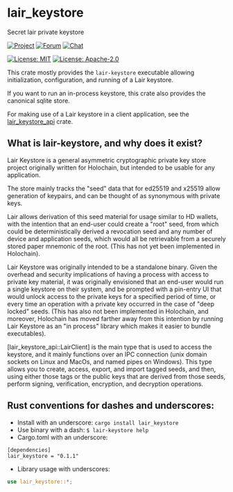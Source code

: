 # lair_keystore

Secret lair private keystore

[![Project](https://img.shields.io/badge/project-holochain-blue.svg?style=flat-square)](http://holochain.org/)
[![Forum](https://img.shields.io/badge/chat-forum%2eholochain%2enet-blue.svg?style=flat-square)](https://forum.holochain.org)
[![Chat](https://img.shields.io/badge/chat-chat%2eholochain%2enet-blue.svg?style=flat-square)](https://chat.holochain.org)

[![License: MIT](https://img.shields.io/badge/License-MIT-blue.svg)](https://opensource.org/licenses/MIT)
[![License: Apache-2.0](https://img.shields.io/badge/License-Apache%202.0-blue.svg)](https://www.apache.org/licenses/LICENSE-2.0)

This crate mostly provides the `lair-keystore` executable allowing
initialization, configuration, and running of a Lair keystore.

If you want to run an in-process keystore, this crate also provides the
canonical sqlite store.

For making use of a Lair keystore in a client application, see the
[lair_keystore_api](https://crates.io/crates/lair_keystore_api) crate.

## What is lair-keystore, and why does it exist?

Lair Keystore is a general asymmetric cryptographic private key store
project originally written for Holochain, but intended to be usable for
any application.

The store mainly tracks the "seed" data that for ed25519 and x25519 allow
generation of keypairs, and can be thought of as synonymous with private
keys.

Lair allows derivation of this seed material for usage similar to HD
wallets, with the intention that an end-user could create a "root" seed,
from which could be deterministically derived a revocation seed and any
number of device and application seeds, which would all be retrievable from
a securely stored paper mnemonic of the root. (This has not yet been
implemented in Holochain).

Lair Keystore was originally intended to be a standalone binary.
Given the overhead and security implications of having a process with access
to private key material, it was originally envisioned that an end-user would
run a single keystore on their system, and be prompted with a pin-entry UI
that would unlock access to the private keys for a specified period of time,
or every time an operation with a private key occurred in the case of "deep
locked" seeds. (This has also not been implemented in Holochain, and
moreover, Holochain has moved farther away from this intention by running
Lair Keystore as an "in process" library which makes it easier to bundle
executables).

[lair_keystore_api::LairClient] is the main type that is used to access
the keystore, and it mainly functions over an IPC connection (unix domain
sockets on Linux and MacOs, and named pipes on Windows). This type allows
you to create, access, export, and import tagged seeds, and then, using
either those tags or the public keys that are derived from those seeds,
perform signing, verification, encryption, and decryption operations.

## Rust conventions for dashes and underscores:

- Install with an underscore: `cargo install lair_keystore`
- Use binary with a dash: `$ lair-keystore help`
- Cargo.toml with an underscore:

```
[dependencies]
lair_keystore = "0.1.1"
```

- Library usage with underscores:

```rust
use lair_keystore::*;
```
